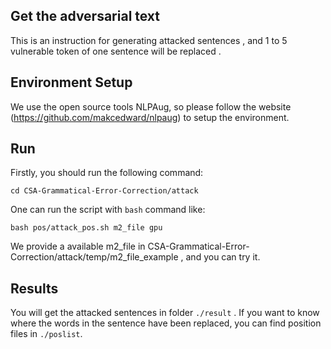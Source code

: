 ## Get the  adversarial text
This is an instruction for generating attacked sentences , and 1 to 5 vulnerable token of one sentence will be replaced .

## Environment Setup
We use the open source tools NLPAug, so please follow the website (https://github.com/makcedward/nlpaug) to setup the environment.

## Run
Firstly, you should run the following command:
```
cd CSA-Grammatical-Error-Correction/attack
```

One can run the script with `bash` command like:
```
bash pos/attack_pos.sh m2_file gpu
```
We provide a available m2_file in CSA-Grammatical-Error-Correction/attack/temp/m2_file_example , and you can try it.

## Results
You will get the attacked sentences in folder `./result` .
If you want to know where the words in the sentence have been replaced, you can find position files in `./poslist`.